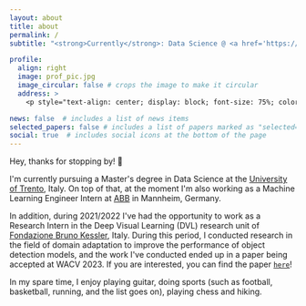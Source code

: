 ```yaml
---
layout: about
title: about
permalink: /
subtitle: "<strong>Currently</strong>: Data Science @ <a href='https://www.unitn.it/en'>University of Trento</a> | ML Intern @ <a href='https://global.abb/group/en'>ABB</a> • <strong>Previously</strong>: Research Intern @ <a href='https://www.fbk.eu/en'>FBK</a>"

profile:
  align: right
  image: prof_pic.jpg
  image_circular: false # crops the image to make it circular
  address: >
    <p style="text-align: center; display: block; font-size: 75%; color: var(--global-theme-color);">giuliomattolin [at] gmail [dot] com</p>

news: false  # includes a list of news items
selected_papers: false # includes a list of papers marked as "selected={true}"
social: true  # includes social icons at the bottom of the page
---
```


Hey, thanks for stopping by! 👋

I'm currently pursuing a Master's degree in Data Science at the [University of Trento](https://www.unitn.it/en), Italy. On top of that, at the moment I'm also working as a Machine Learning Engineer Intern at [ABB](https://global.abb/group/en) in Mannheim, Germany. 

In addition, during 2021/2022 I've had the opportunity to work as a Research Intern in the Deep Visual Learning (DVL) research unit of [Fondazione Bruno Kessler](https://www.fbk.eu/en), Italy. During this period, I conducted research in the field of domain adaptation to improve the performance of object detection models, and the work I've conducted ended up in a paper being accepted at WACV 2023. If you are interested, you can find the paper [`here`](https://arxiv.org/abs/2210.11539)!

In my spare time, I enjoy playing guitar, doing sports (such as football, basketball, running, and the list goes on), playing chess and hiking.
